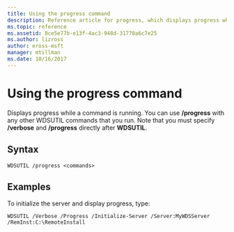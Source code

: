 ```yaml
---
title: Using the progress command
description: Reference article for progress, which displays progress while a command is running.
ms.topic: reference
ms.assetid: 8ce5e77b-e13f-4ac3-948d-31770a6c7e25
ms.author: lizross
author: eross-msft
manager: mtillman
ms.date: 10/16/2017
---
```


# Using the progress command

Displays progress while a command is running. You can use **/progress** with any other WDSUTIL commands that you run. Note that you must specify **/verbose** and **/progress** directly after **WDSUTIL**.

## Syntax

```
WDSUTIL /progress <commands>
```

## Examples

To initialize the server and display progress, type:
```
WDSUTIL /Verbose /Progress /Initialize-Server /Server:MyWDSServer /RemInst:C:\RemoteInstall
```